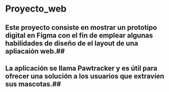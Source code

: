 # Proyecto_web
## Este proyecto consiste en mostrar un prototipo digital en Figma con el fin de emplear algunas habilidades de diseño de el layout de una apliacaión web.##
## La aplicación se llama Pawtracker y es útil para ofrecer una solución a los usuarios que extravíen sus mascotas.##
